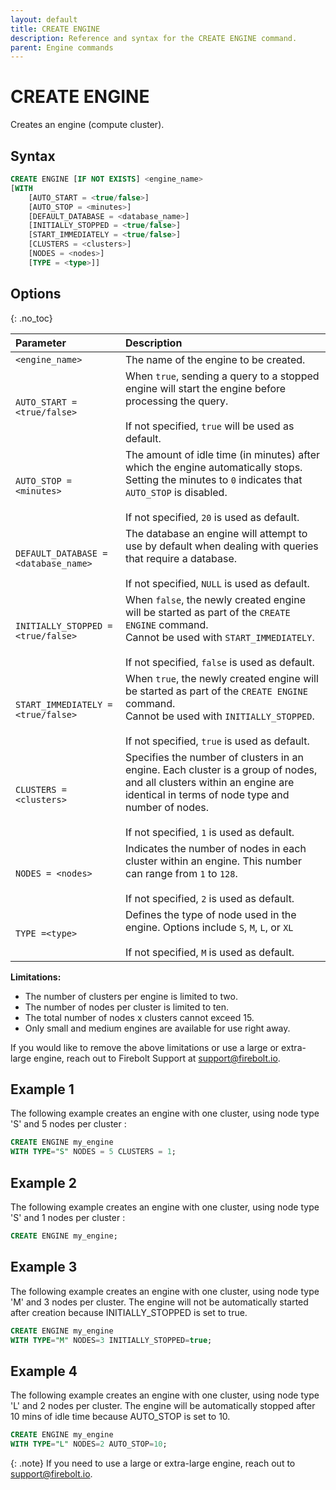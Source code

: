 ```yaml
---
layout: default
title: CREATE ENGINE
description: Reference and syntax for the CREATE ENGINE command.
parent: Engine commands
---
```


# CREATE ENGINE
Creates an engine (compute cluster).

## Syntax

```sql
CREATE ENGINE [IF NOT EXISTS] <engine_name>
[WITH 
    [AUTO_START = <true/false>]
    [AUTO_STOP = <minutes>]
    [DEFAULT_DATABASE = <database_name>]
    [INITIALLY_STOPPED = <true/false>]
    [START_IMMEDIATELY = <true/false>]
    [CLUSTERS = <clusters>]
    [NODES = <nodes>]
    [TYPE = <type>]]
```
## Options
{: .no_toc}  

| Parameter                            | Description           |
| :----------------------------------- | :-------------------- |
| `<engine_name>`                      | The name of the engine to be created. |
| `AUTO_START = <true/false>`          | When `true`, sending a query to a stopped engine will start the engine before processing the query.<br><br>If not specified, `true` will be used as default. |
| `AUTO_STOP = <minutes>`              | The amount of idle time (in minutes) after which the engine automatically stops.<br>Setting the minutes to `0` indicates that `AUTO_STOP` is disabled.<br><br>If not specified, `20` is used as default. |
| `DEFAULT_DATABASE = <database_name>` | The database an engine will attempt to use by default when dealing with queries that require a database.<br><br>If not specified, `NULL` is used as default. |
| `INITIALLY_STOPPED = <true/false>`   | When `false`, the newly created engine will be started as part of the `CREATE ENGINE` command.<br>Cannot be used with `START_IMMEDIATELY`.<br><br>If not specified, `false` is used as default. |
| `START_IMMEDIATELY = <true/false>`   | When `true`, the newly created engine will be started as part of the `CREATE ENGINE` command.<br>Cannot be used with `INITIALLY_STOPPED`.<br><br>If not specified, `true` is used as default. |
| `CLUSTERS = <clusters>`              | Specifies the number of clusters in an engine. Each cluster is a group of nodes, and all clusters within an engine are identical in terms of node type and number of nodes.<br><br>If not specified, `1` is used as default. |
| `NODES = <nodes>`                    | Indicates the number of nodes in each cluster within an engine. This number can range from `1` to `128`. <br><br>If not specified, `2` is used as default. |
| `TYPE =<type>`                       | Defines the type of node used in the engine. Options include `S`, `M`, `L`, or `XL` <br><br>If not specified, `M` is used as default. |

**Limitations:**  
* The number of clusters per engine is limited to two. 
* The number of nodes per cluster is limited to ten.
* The total number of nodes x clusters cannot exceed 15.
* Only small and medium engines are available for use right away.

If you would like to remove the above limitations or use a large or extra-large engine, reach out to Firebolt Support at support@firebolt.io.

## Example 1
The following example creates an engine with one cluster, using node type 'S' and 5 nodes per cluster : 

```sql
CREATE ENGINE my_engine
WITH TYPE="S" NODES = 5 CLUSTERS = 1;
```
## Example 2
The following example creates an engine with one cluster, using node type 'S' and 1 nodes per cluster : 

```sql
CREATE ENGINE my_engine;
```
## Example 3
The following example creates an engine with one cluster, using node type 'M' and 3 nodes per cluster. The engine will not be automatically started after creation because INITIALLY_STOPPED is set to true.

```sql
CREATE ENGINE my_engine
WITH TYPE="M" NODES=3 INITIALLY_STOPPED=true;
```

## Example 4
The following example creates an engine with one cluster, using node type 'L' and 2 nodes per cluster. The engine will be automatically stopped after 10 mins of idle time because AUTO_STOP is set to 10.

```sql
CREATE ENGINE my_engine
WITH TYPE="L" NODES=2 AUTO_STOP=10;
```

{: .note}
If you need to use a large or extra-large engine, reach out to support@firebolt.io. 

